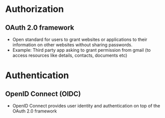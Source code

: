 # Authorization

## OAuth 2.0 framework
- Open standard for users to grant websites or applications to their information on other websites without sharing passwords. 
- Example: Third party app asking to grant permission from gmail (to access resources like details, contacts, documents etc)


# Authentication

## OpenID Connect (OIDC)
- OpenID Connect provides user identity and authentication on top of the OAuth 2.0 framework